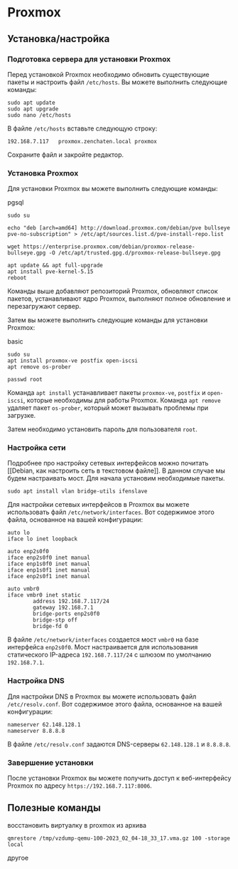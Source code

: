 # Proxmox
## Установка/настройка
### Подготовка сервера для установки Proxmox

Перед установкой Proxmox необходимо обновить существующие пакеты и настроить файл `/etc/hosts`. Вы можете выполнить следующие команды:

```
sudo apt update
sudo apt upgrade
sudo nano /etc/hosts
```

В файле `/etc/hosts` вставьте следующую строку:

```
192.168.7.117   proxmox.zenchaten.local proxmox
```

Сохраните файл и закройте редактор.

### Установка Proxmox

Для установки Proxmox вы можете выполнить следующие команды:

pgsql

```
sudo su

echo "deb [arch=amd64] http://download.proxmox.com/debian/pve bullseye pve-no-subscription" > /etc/apt/sources.list.d/pve-install-repo.list

wget https://enterprise.proxmox.com/debian/proxmox-release-bullseye.gpg -O /etc/apt/trusted.gpg.d/proxmox-release-bullseye.gpg

apt update && apt full-upgrade 
apt install pve-kernel-5.15
reboot
```

Команды выше добавляют репозиторий Proxmox, обновляют список пакетов, устанавливают ядро Proxmox, выполняют полное обновление и перезагружают сервер.

Затем вы можете выполнить следующие команды для установки Proxmox:

basic

```
sudo su
apt install proxmox-ve postfix open-iscsi 
apt remove os-prober

passwd root
```

Команда `apt install` устанавливает пакеты `proxmox-ve`, `postfix` и `open-iscsi`, которые необходимы для работы Proxmox. Команда `apt remove` удаляет пакет `os-prober`, который может вызывать проблемы при загрузке.

Затем необходимо установить пароль для пользователя `root`.

### Настройка сети

Подробнее про настройку сетевых интерфейсов можно почитать [[Debian, как настроить сеть в текстовом файле]]. В данном случае мы будем настраивать мост. Для начала установим необходимые пакеты.
```
sudo apt install vlan bridge-utils ifenslave
```
Для настройки сетевых интерфейсов в Proxmox вы можете использовать файл `/etc/network/interfaces`. Вот содержимое этого файла, основанное на вашей конфигурации:

```
auto lo
iface lo inet loopback

auto enp2s0f0
iface enp2s0f0 inet manual
iface enp1s0f0 inet manual
iface enp1s0f1 inet manual
iface enp2s0f1 inet manual

auto vmbr0
iface vmbr0 inet static
        address 192.168.7.117/24
        gateway 192.168.7.1
        bridge-ports enp2s0f0
        bridge-stp off
        bridge-fd 0
```

В файле `/etc/network/interfaces` создается мост `vmbr0` на базе интерфейса `enp2s0f0`. Мост настраивается для использования статического IP-адреса `192.168.7.117/24` с шлюзом по умолчанию `192.168.7.1`.

### Настройка DNS

Для настройки DNS в Proxmox вы можете использовать файл `/etc/resolv.conf`. Вот содержимое этого файла, основанное на вашей конфигурации:

```
nameserver 62.148.128.1
nameserver 8.8.8.8
```

В файле `/etc/resolv.conf` задаются DNS-серверы `62.148.128.1` и `8.8.8.8`.

### Завершение установки

После установки Proxmox вы можете получить доступ к веб-интерфейсу Proxmox по адресу `https://192.168.7.117:8006`.

## Полезные команды
восстановить виртуалку в proxmox из архива
```
qmrestore /tmp/vzdump-qemu-100-2023_02_04-18_33_17.vma.gz 100 -storage local
```
другое
